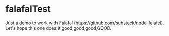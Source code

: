 falafalTest
===========

Just a demo to work with Falafal (https://github.com/substack/node-falafel). Let's hope this one does it good,good,good,GOOD.